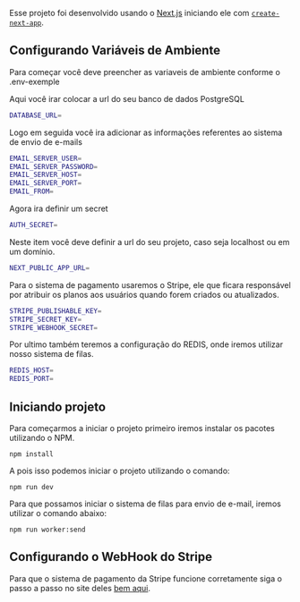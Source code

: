 Esse projeto foi desenvolvido usando o [Next.js](https://nextjs.org/) iniciando ele com [`create-next-app`](https://github.com/vercel/next.js/tree/canary/packages/create-next-app).

## Configurando Variáveis de Ambiente

Para começar você deve preencher as variaveis de ambiente conforme o .env-exemple

Aqui você irar colocar a url do seu banco de dados PostgreSQL
```bash
DATABASE_URL=
```

Logo em seguida você ira adicionar as informações referentes ao sistema de envio de e-mails

```bash
EMAIL_SERVER_USER=
EMAIL_SERVER_PASSWORD=
EMAIL_SERVER_HOST=
EMAIL_SERVER_PORT=
EMAIL_FROM=
```

Agora ira definir um secret
```bash
AUTH_SECRET=
```

Neste item você deve definir a url do seu projeto, caso seja localhost ou em um domínio.
```bash
NEXT_PUBLIC_APP_URL=
```
Para o sistema de pagamento usaremos o Stripe, ele que ficara responsável por atribuir os planos aos usuários quando forem criados ou atualizados. 
```bash
STRIPE_PUBLISHABLE_KEY=
STRIPE_SECRET_KEY=
STRIPE_WEBHOOK_SECRET=
```
Por ultimo também teremos a configuração do REDIS, onde iremos utilizar nosso sistema de filas.

```bash
REDIS_HOST=
REDIS_PORT=
```
## Iniciando projeto
Para começarmos a iniciar o projeto primeiro iremos instalar os pacotes utilizando o NPM.

```
npm install
```

A pois isso podemos iniciar o projeto utilizando o comando:
```
npm run dev
```

Para que possamos iniciar o sistema de filas para envio de e-mail, iremos utilizar o comando abaixo:

```
npm run worker:send
```

## Configurando o WebHook do Stripe

Para que o sistema de pagamento da Stripe funcione corretamente siga o passo a passo no site deles [bem aqui](https://docs.stripe.com/webhooks?locale=pt-BR#test-webhook).

